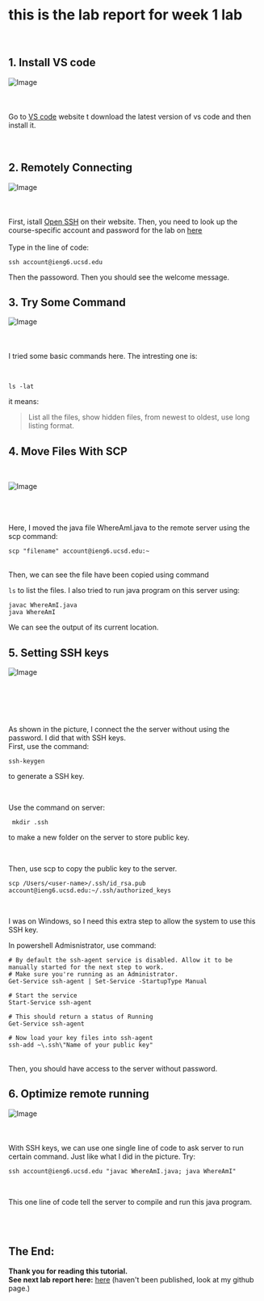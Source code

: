 # this is the lab report for week 1 lab<br />
<br />

## 1. Install VS code
![Image](week1/week1-1.png)<br /><br/><br/><br/>
Go to [VS code](https://code.visualstudio.com/) website t download the latest version of vs code and then install it.<br />
<br/>
<br/>

## 2. Remotely Connecting
![Image](week1/week1-2.png)<br /><br/><br/><br/>
First, istall [Open SSH](https://docs.microsoft.com/en-us/windows-server/administration/openssh/openssh_install_firstuse) on their website. Then, you need to look up the course-specific account and password for the lab on [here](https://sdacs.ucsd.edu/~icc/index.php)
<br/>
<br/>
Type in the line of code:
```
ssh account@ieng6.ucsd.edu
```
Then the passoword. Then you should see the welcome message.
<br/>

## 3. Try Some Command

![Image](week1/2.png)
<br/><br/><br/><br/>
I tried some basic commands here. The intresting one is:

<br/>

```
ls -lat
```

it means:
>List all the files, show hidden files, from newest to oldest, use long listing format.

## 4. Move Files With SCP

<br/>

![Image](week1/week1-4.png)
<br/><br/><br/><br/>

Here, I moved the java file WhereAmI.java to the remote server using the scp command:

```
scp "filename" account@ieng6.ucsd.edu:~
```
<br/>
Then, we can see the file have been copied using command 

`ls`
 to list the files. I also tried to run java program on this server using:

 ```
javac WhereAmI.java
java WhereAmI
 ```
 We can see the output of its current location.

 ## 5. Setting SSH keys

 ![Image](week1/week1-5.PNG)

 <br/><br/><br/><br/>

 As shown in the picture, I connect the the server without using the password. I did that with SSH keys.
 <br/>
 First, use the command:

 ```
 ssh-keygen
 ```
to generate a SSH key.

<br/>

Use the command on server:

```
 mkdir .ssh
 ```
to make a new folder on the server to store public key.

<br/>

Then, use scp to copy the public key to the server.
```
scp /Users/<user-name>/.ssh/id_rsa.pub account@ieng6.ucsd.edu:~/.ssh/authorized_keys
```
<br/>

I was on Windows, so I need this extra step to  allow the system to use this SSH key.

In powershell Admisnistrator, use command:

```
# By default the ssh-agent service is disabled. Allow it to be manually started for the next step to work.
# Make sure you're running as an Administrator.
Get-Service ssh-agent | Set-Service -StartupType Manual

# Start the service
Start-Service ssh-agent

# This should return a status of Running
Get-Service ssh-agent

# Now load your key files into ssh-agent
ssh-add ~\.ssh\"Name of your public key"
```

<br/>
Then, you should have access to the server without password.

## 6. Optimize remote running

![Image](week1/week1-6.PNG)
<br/><br/><br/><br/>
With SSH keys, we can use one single line of code to ask server to run certain command.
Just like what I did in the picture. Try:
```
ssh account@ieng6.ucsd.edu "javac WhereAmI.java; java WhereAmI"
```

<br/>

This one line of code tell the server to compile and run this java program.

<br/><br/>

The End:
---

**Thank you for reading this tutorial.** <br/>
**See next lab report here:**
[here](https://github.com/anananan116) (haven't been published, look at my github page.)